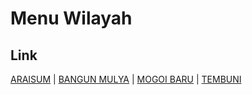 # Menu Wilayah

## Link

[ARAISUM](https://github.com/gigit-pemilu/pemilu-2024-92-papua-barat/tree/main/pilpres/hitung-suara/sub/92-papua-barat/sub/06-teluk-bintuni/sub/09-tembuni/sub/2003-araisum)
 | 
[BANGUN MULYA](https://github.com/gigit-pemilu/pemilu-2024-92-papua-barat/tree/main/pilpres/hitung-suara/sub/92-papua-barat/sub/06-teluk-bintuni/sub/09-tembuni/sub/2004-bangun-mulya)
 | 
[MOGOI BARU](https://github.com/gigit-pemilu/pemilu-2024-92-papua-barat/tree/main/pilpres/hitung-suara/sub/92-papua-barat/sub/06-teluk-bintuni/sub/09-tembuni/sub/2002-mogoi-baru)
 | 
[TEMBUNI](https://github.com/gigit-pemilu/pemilu-2024-92-papua-barat/tree/main/pilpres/hitung-suara/sub/92-papua-barat/sub/06-teluk-bintuni/sub/09-tembuni/sub/2001-tembuni)

